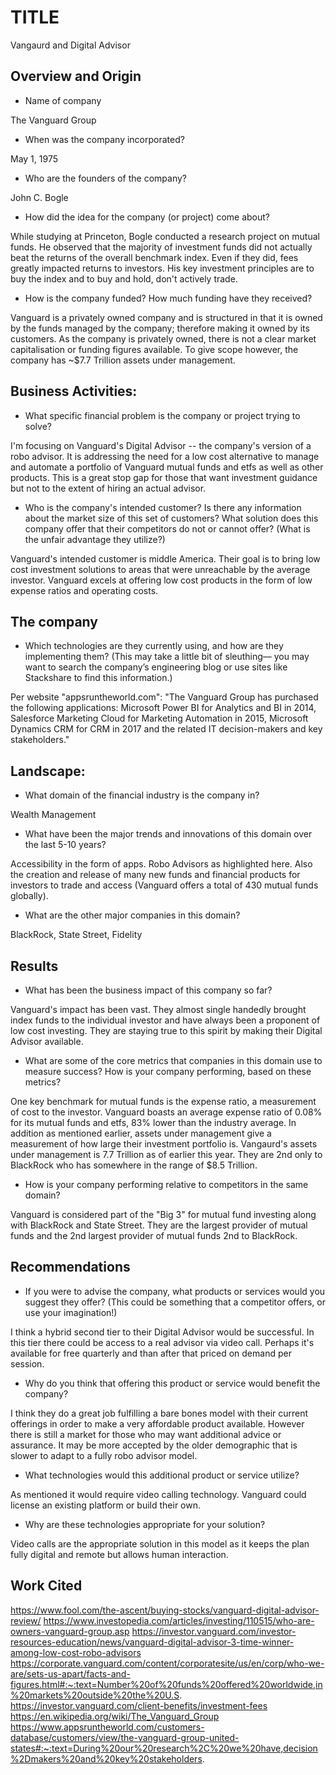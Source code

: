 # TITLE
Vangaurd and Digital Advisor

## Overview and Origin

* Name of company

The Vanguard Group

* When was the company incorporated?

May 1, 1975

* Who are the founders of the company?

John C. Bogle

* How did the idea for the company (or project) come about?

While studying at Princeton, Bogle conducted a research project on mutual funds.  He observed that the majority of investment funds did not actually beat the returns of the overall benchmark index.  Even if they did, fees greatly impacted returns to investors.  His key investment principles are to buy the index and to buy and hold, don't actively trade.

* How is the company funded? How much funding have they received?

Vanguard is a privately owned company and is structured in that it is owned by the funds managed by the company; therefore making it owned by its customers.  As the company is privately owned, there is not a clear market capitalisation or funding figures available.  To give scope however, the company has ~$7.7 Trillion assets under management.


## Business Activities:

* What specific financial problem is the company or project trying to solve?

I'm focusing on Vanguard's Digital Advisor -- the company's version of a robo advisor.  It is addressing the need for a low cost alternative to manage and automate a portfolio of Vanguard mutual funds and etfs as well as other products.  This is a great stop gap for those that want investment guidance but not to the extent of hiring an actual advisor.

* Who is the company's intended customer?  Is there any information about the market size of this set of customers?
What solution does this company offer that their competitors do not or cannot offer? (What is the unfair advantage they utilize?)

Vanguard's intended customer is middle America.  Their goal is to bring low cost investment solutions to areas that were unreachable by the average investor.  Vanguard excels at offering low cost products in the form of low expense ratios and operating costs. 

## The company

* Which technologies are they currently using, and how are they implementing them? (This may take a little bit of sleuthing–– you may want to search the company’s engineering blog or use sites like Stackshare to find this information.)

Per website "appsruntheworld.com": "The Vanguard Group has purchased the following applications: Microsoft Power BI for Analytics and BI in 2014, Salesforce Marketing Cloud for Marketing Automation in 2015, Microsoft Dynamics CRM for CRM in 2017 and the related IT decision-makers and key stakeholders."

## Landscape:

* What domain of the financial industry is the company in?

Wealth Management

* What have been the major trends and innovations of this domain over the last 5-10 years?

Accessibility in the form of apps.  Robo Advisors as highlighted here.  Also the creation and release of many new funds and financial products for investors to trade and access (Vanguard offers a total of 430 mutual funds globally).

* What are the other major companies in this domain?

BlackRock, State Street, Fidelity

## Results

* What has been the business impact of this company so far?

Vanguard's impact has been vast.  They almost single handedly brought index funds to the individual investor and have always been a proponent of low cost investing.  They are staying true to this spirit by making their Digital Advisor available.

* What are some of the core metrics that companies in this domain use to measure success? How is your company performing, based on these metrics?

One key benchmark for mutual funds is the expense ratio, a measurement of cost to the investor.  Vanguard boasts an average expense ratio of 0.08% for its mutual funds and etfs, 83% lower than the industry average.  In addition as mentioned earlier, assets under management give a measurement of how large their investment portfolio is.  Vangaurd's assets under management is 7.7 Trillion as of earlier this year.  They are 2nd only to BlackRock who has somewhere in the range of $8.5 Trillion.

* How is your company performing relative to competitors in the same domain?

Vanguard is considered part of the "Big 3" for mutual fund investing along with BlackRock and State Street.  They are the largest provider of mutual funds and the 2nd largest provider of mutual funds 2nd to BlackRock.


## Recommendations

* If you were to advise the company, what products or services would you suggest they offer? (This could be something that a competitor offers, or use your imagination!)

I think a hybrid second tier to their Digital Advisor would be successful.  In this tier there could be access to a real advisor via video call.  Perhaps it's available for free quarterly and than after that priced on demand per session.

* Why do you think that offering this product or service would benefit the company?

I think they do a great job fulfilling a bare bones model with their current offerings in order to make a very affordable product available.  However there is still a market for those who may want additional advice or assurance.  It may be more accepted by the older demographic that is slower to adapt to a fully robo advisor model.

* What technologies would this additional product or service utilize?

As mentioned it would require video calling technology.  Vanguard could license an existing platform or build their own.

* Why are these technologies appropriate for your solution?

Video calls are the appropriate solution in this model as it keeps the plan fully digital and remote but allows human interaction.





## Work Cited


https://www.fool.com/the-ascent/buying-stocks/vanguard-digital-advisor-review/
https://www.investopedia.com/articles/investing/110515/who-are-owners-vanguard-group.asp
https://investor.vanguard.com/investor-resources-education/news/vanguard-digital-advisor-3-time-winner-among-low-cost-robo-advisors
https://corporate.vanguard.com/content/corporatesite/us/en/corp/who-we-are/sets-us-apart/facts-and-figures.html#:~:text=Number%20of%20funds%20offered%20worldwide,in%20markets%20outside%20the%20U.S.
https://investor.vanguard.com/client-benefits/investment-fees
https://en.wikipedia.org/wiki/The_Vanguard_Group
https://www.appsruntheworld.com/customers-database/customers/view/the-vanguard-group-united-states#:~:text=During%20our%20research%2C%20we%20have,decision%2Dmakers%20and%20key%20stakeholders.

